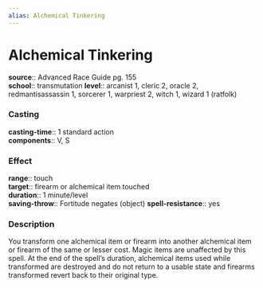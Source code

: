 ```yaml
---
alias: Alchemical Tinkering
---
```


# Alchemical Tinkering 

**source**:: Advanced Race Guide pg. 155  
**school**:: transmutation
**level**:: arcanist 1, cleric 2, oracle 2, redmantisassassin 1, sorcerer 1, warpriest 2, witch 1, wizard 1 (ratfolk)

### Casting 

**casting-time**:: 1 standard action  
**components**:: V, S

### Effect 

**range**:: touch  
**target**:: firearm or alchemical item touched  
**duration**:: 1 minute/level  
**saving-throw**:: Fortitude negates (object)
**spell-resistance**:: yes

### Description 

You transform one alchemical item or firearm into another alchemical item or firearm of the same or lesser cost. Magic items are unaffected by this spell. At the end of the spell’s duration, alchemical items used while transformed are destroyed and do not return to a usable state and firearms transformed revert back to their original type.
